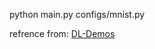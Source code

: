 

python main.py configs/mnist.py

refrence from: [DL-Demos](https://github.com/SingleZombie/DL-Demos)